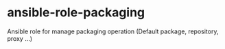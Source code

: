 ansible-role-packaging
======================

Ansible role for manage packaging operation (Default package, repository, proxy ...)
